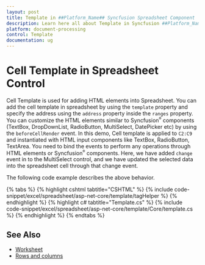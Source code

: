 ```yaml
---
layout: post
title: Template in ##Platform_Name## Syncfusion Spreadsheet Component
description: Learn here all about Template in Syncfusion ##Platform_Name## Spreadsheet component of Syncfusion Essential JS 2 and more.
platform: document-processing
control: Template
documentation: ug
---
```



# Cell Template in Spreadsheet Control

Cell Template is used for adding HTML elements into Spreadsheet. You can add the cell template in spreadsheet by using the `template` property and specify the address using the `address` property inside the `ranges` property. You can customize the HTML elements similar to Syncfusion<sup style="font-size:70%">&reg;</sup> components (TextBox, DropDownList, RadioButton, MultiSelect, DatePicker etc) by using the `beforeCellRender` event. In this demo, Cell template is applied to `C2:C9` and instantiated with HTML input components like TextBox, RadioButton, TextArea. You need to bind the events to perform any operations through HTML elements or Syncfusion<sup style="font-size:70%">&reg;</sup> components. Here, we have added `change` event in to the MultiSelect control, and we have updated the selected data into the spreadsheet cell through that change event.

The following code example describes the above behavior.

{% tabs %}
{% highlight cshtml tabtitle="CSHTML" %}
{% include code-snippet/excel/spreadsheet/asp-net-core/template/tagHelper %}
{% endhighlight %}
{% highlight c# tabtitle="Template.cs" %}
{% include code-snippet/excel/spreadsheet/asp-net-core/template/Core/template.cs %}
{% endhighlight %}
{% endtabs %}



## See Also

* [Worksheet](./worksheet)
* [Rows and columns](./rows-and-columns)